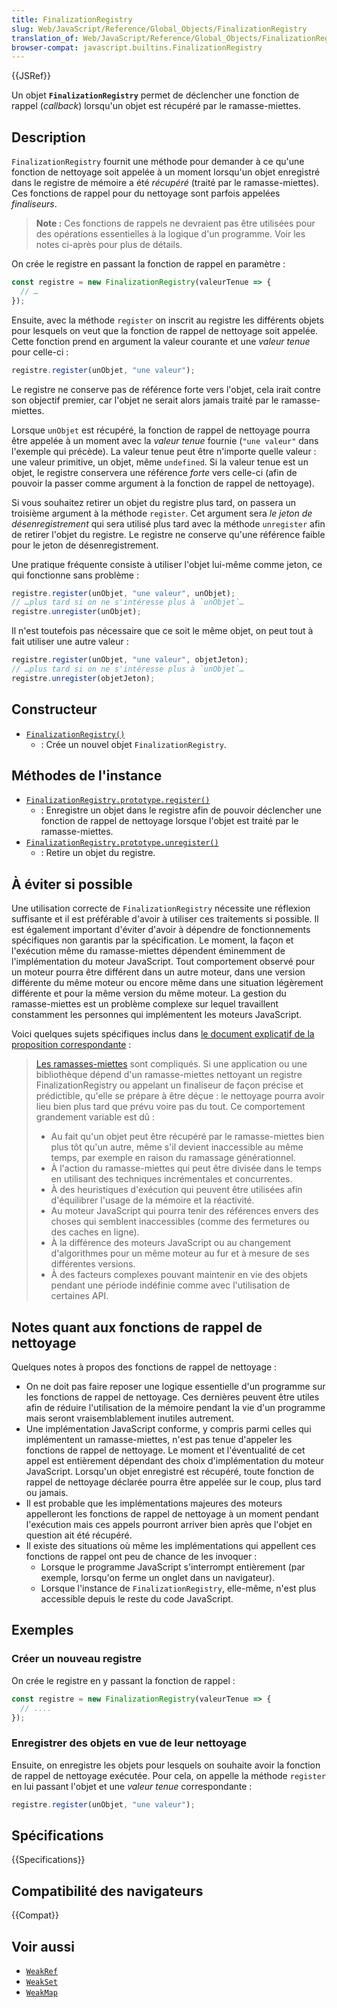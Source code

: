 ```yaml
---
title: FinalizationRegistry
slug: Web/JavaScript/Reference/Global_Objects/FinalizationRegistry
translation_of: Web/JavaScript/Reference/Global_Objects/FinalizationRegistry
browser-compat: javascript.builtins.FinalizationRegistry
---
```

{{JSRef}}

Un objet **`FinalizationRegistry`** permet de déclencher une fonction de rappel (<i lang="en">callback</i>) lorsqu'un objet est récupéré par le ramasse-miettes.

## Description

`FinalizationRegistry` fournit une méthode pour demander à ce qu'une fonction de nettoyage soit appelée à un moment lorsqu'un objet enregistré dans le registre de mémoire a été _récupéré_ (traité par le ramasse-miettes). Ces fonctions de rappel pour du nettoyage sont parfois appelées _finaliseurs_.

> **Note :** Ces fonctions de rappels ne devraient pas être utilisées pour des opérations essentielles à la logique d'un programme. Voir les notes ci-après pour plus de détails.

On crée le registre en passant la fonction de rappel en paramètre&nbsp;:

```js
const registre = new FinalizationRegistry(valeurTenue => {
  // …
});
```

Ensuite, avec la méthode `register` on inscrit au registre les différents objets pour lesquels on veut que la fonction de rappel de nettoyage soit appelée. Cette fonction prend en argument la valeur courante et une *valeur tenue* pour celle-ci&nbsp;:

```js
registre.register(unObjet, "une valeur");
```

Le registre ne conserve pas de référence forte vers l'objet, cela irait contre son objectif premier, car l'objet ne serait alors jamais traité par le ramasse-miettes.

Lorsque `unObjet` est récupéré, la fonction de rappel de nettoyage pourra être appelée à un moment avec la _valeur tenue_ fournie (`"une valeur"` dans l'exemple qui précède). La valeur tenue peut être n'importe quelle valeur&nbsp;: une valeur primitive, un objet, même `undefined`. Si la valeur tenue est un objet, le registre conservera une référence _forte_ vers celle-ci (afin de pouvoir la passer comme argument à la fonction de rappel de nettoyage).

Si vous souhaitez retirer un objet du registre plus tard, on passera un troisième argument à la méthode `register`. Cet argument sera _le jeton de désenregistrement_ qui sera utilisé plus tard avec la méthode `unregister` afin de retirer l'objet du registre. Le registre ne conserve qu'une référence faible pour le jeton de désenregistrement.

Une pratique fréquente consiste à utiliser l'objet lui-même comme jeton, ce qui fonctionne sans problème&nbsp;:

```js
registre.register(unObjet, "une valeur", unObjet);
// …plus tard si on ne s'intéresse plus à `unObjet`…
registre.unregister(unObjet);
```

Il n'est toutefois pas nécessaire que ce soit le même objet, on peut tout à fait utiliser une autre valeur&nbsp;:

```js
registre.register(unObjet, "une valeur", objetJeton);
// …plus tard si on ne s'intéresse plus à `unObjet`…
registre.unregister(objetJeton);
```

## Constructeur

- [`FinalizationRegistry()`](/fr/docs/Web/JavaScript/Reference/FinalizationRegistry/FinalizationRegistry)
  - : Crée un nouvel objet `FinalizationRegistry`.

## Méthodes de l'instance

- [`FinalizationRegistry.prototype.register()`](/fr/docs/Web/JavaScript/Reference/Global_Objects/FinalizationRegistry/register)
  - : Enregistre un objet dans le registre afin de pouvoir déclencher une fonction de rappel de nettoyage lorsque l'objet est traité par le ramasse-miettes.
- [`FinalizationRegistry.prototype.unregister()`](/fr/docs/Web/JavaScript/Reference/Global_Objects/FinalizationRegistry/unregister)
  - : Retire un objet du registre.

## À éviter si possible

Une utilisation correcte de `FinalizationRegistry` nécessite une réflexion suffisante et il est préférable d'avoir à utiliser ces traitements si possible. Il est également important d'éviter d'avoir à dépendre de fonctionnements spécifiques non garantis par la spécification. Le moment, la façon et l'exécution même du ramasse-miettes dépendent éminemment de l'implémentation du moteur JavaScript. Tout comportement observé pour un moteur pourra être différent dans un autre moteur, dans une version différente du même moteur ou encore même dans une situation légèrement différente et pour la même version du même moteur. La gestion du ramasse-miettes est un problème complexe sur lequel travaillent constamment les personnes qui implémentent les moteurs JavaScript.

Voici quelques sujets spécifiques inclus dans [le document explicatif de la proposition correspondante](https://github.com/tc39/proposal-weakrefs/blob/master/reference.md)&nbsp;:

> [Les ramasses-miettes](https://fr.wikipedia.org/wiki/Ramasse-miettes_(informatique)) sont compliqués. Si une application ou une bibliothèque dépend d'un ramasse-miettes nettoyant un registre FinalizationRegistry ou appelant un finaliseur de façon précise et prédictible, qu'elle se prépare à être déçue&nbsp;: le nettoyage pourra avoir lieu bien plus tard que prévu voire pas du tout. Ce comportement grandement variable est dû&nbsp;:
>
> - Au fait qu'un objet peut être récupéré par le ramasse-miettes bien plus tôt qu'un autre, même s'il devient inaccessible au même temps, par exemple en raison du ramassage générationnel.
> - À l'action du ramasse-miettes qui peut être divisée dans le temps en utilisant des techniques incrémentales et concurrentes.
> - À des heuristiques d'exécution qui peuvent être utilisées afin d'équilibrer l'usage de la mémoire et la réactivité.
> - Au moteur JavaScript qui pourra tenir des références envers des choses qui semblent inaccessibles (comme des fermetures ou des caches en ligne).
> - À la différence des moteurs JavaScript ou au changement d'algorithmes pour un même moteur au fur et à mesure de ses différentes versions.
> - À des facteurs complexes pouvant maintenir en vie des objets pendant une période indéfinie comme avec l'utilisation de certaines API.

## Notes quant aux fonctions de rappel de nettoyage

Quelques notes à propos des fonctions de rappel de nettoyage&nbsp;:

- On ne doit pas faire reposer une logique essentielle d'un programme sur les fonctions de rappel de nettoyage. Ces dernières peuvent être utiles afin de réduire l'utilisation de la mémoire pendant la vie d'un programme mais seront vraisemblablement inutiles autrement.
- Une implémentation JavaScript conforme, y compris parmi celles qui implémentent un ramasse-miettes, n'est pas tenue d'appeler les fonctions de rappel de nettoyage. Le moment et l'éventualité de cet appel est entièrement dépendant des choix d'implémentation du moteur JavaScript. Lorsqu'un objet enregistré est récupéré, toute fonction de rappel de nettoyage déclarée pourra être appelée sur le coup, plus tard ou jamais.
- Il est probable que les implémentations majeures des moteurs appelleront les fonctions de rappel de nettoyage à un moment pendant l'exécution mais ces appels pourront arriver bien après que l'objet en question ait été récupéré.
- Il existe des situations où même les implémentations qui appellent ces fonctions de rappel ont peu de chance de les invoquer&nbsp;:
  - Lorsque le programme JavaScript s'interrompt entièrement (par exemple, lorsqu'on ferme un onglet dans un navigateur).
  - Lorsque l'instance de `FinalizationRegistry`, elle-même, n'est plus accessible depuis le reste du code JavaScript.

## Exemples

### Créer un nouveau registre

On crée le registre en y passant la fonction de rappel&nbsp;:

```js
const registre = new FinalizationRegistry(valeurTenue => {
  // ....
});
```

### Enregistrer des objets en vue de leur nettoyage

Ensuite, on enregistre les objets pour lesquels on souhaite avoir la fonction de rappel de nettoyage exécutée. Pour cela, on appelle la méthode `register` en lui passant l'objet et une *valeur tenue* correspondante&nbsp;:

```js
registre.register(unObjet, "une valeur");
```

## Spécifications

{{Specifications}}

## Compatibilité des navigateurs

{{Compat}}

## Voir aussi

- [`WeakRef`](/fr/docs/Web/JavaScript/Reference/Global_Objects/WeakRef)
- [`WeakSet`](/fr/docs/Web/JavaScript/Reference/Global_Objects/WeakSet)
- [`WeakMap`](/fr/docs/Web/JavaScript/Reference/Global_Objects/WeakMap)
